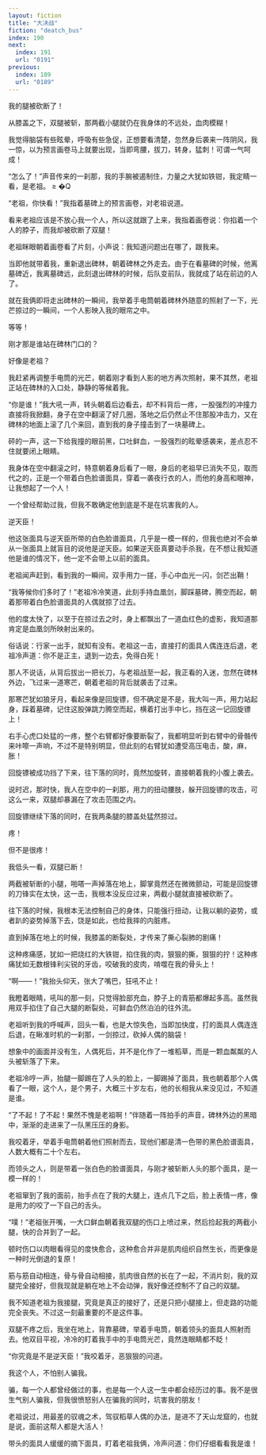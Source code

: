 ```yaml
---
layout: fiction
title: "大决战"
fiction: "deatch_bus"
index: 190
next:
  index: 191
  url: "0191"
previous:
  index: 189
  url: "0189"
---
```

我的腿被砍断了！

从膝盖之下，双腿被斩，那两截小腿就仍在我身体的不远处，血肉模糊！

我觉得脑袋有些眩晕，呼吸有些急促，正想要看清楚，忽然身后袭来一阵阴风，我一惊，以为预言画卷马上就要出现，当即弯腰，拔刀，转身，猛刺！可谓一气呵成！

“怎么了！”声音传来的一刹那，我的手腕被遏制住，力量之大犹如铁钳，我定睛一看，是老祖。 ≥  �Q

“老祖，你快看！”我指着墓碑上的预言画卷，对老祖说道。

看来老祖应该是不放心我一个人，所以这就跟了上来，我指着画卷说：你掐着一个人的脖子，而我却被砍断了双腿！

老祖眯眼朝着画卷看了片刻，小声说：我知道问题出在哪了，跟我来。

当即他就带着我，重新退出碑林，朝着碑林之外走去。由于在看墓碑的时候，他离墓碑近，我离墓碑远，此刻退出碑林的时候，后队变前队，我就成了站在前边的人了。

就在我俩即将走出碑林的一瞬间，我举着手电筒朝着碑林外随意的照射了一下，光芒掠过的一瞬间，一个人影映入我的眼帘之中。

等等！

刚才那是谁站在碑林门口的？

好像是老祖？

我赶紧再调整手电筒的光芒，朝着刚才看到人影的地方再次照射，果不其然，老祖正站在碑林的入口处，静静的等候着我。

“你是谁！”我大吼一声，转头朝着后边看去，却不料背后一疼，一股强烈的冲撞力直接将我掀翻，身子在空中翻滚了好几圈，落地之后仍然止不住那股冲击力，又在碑林的地面上滚了几个来回，直到我的身子撞击到了一块墓碑上。

砰的一声，这一下给我撞的眼前黑，口吐鲜血，一股强烈的眩晕感袭来，差点忍不住就要闭上眼睛。

我身体在空中翻滚之时，特意朝着身后看了一眼，身后的老祖早已消失不见，取而代之的，正是一个带着白色脸谱面具，穿着一袭夜行衣的人，而他的身高和眼神，让我想起了一个人！

一个曾经帮助过我，但我不敢确定他到底是不是在坑害我的人。

逆天臣！

他这张面具与逆天臣所带的白色脸谱面具，几乎是一模一样的，但我也绝对不会单从一张面具上就盲目的说他是逆天臣。如果逆天臣真要动手杀我，在不想让我知道他是谁的情况下，他一定不会带上以前的面具。

老祖闻声赶到，看到我的一瞬间，双手用力一搓，手心中血光一闪，剑芒出鞘！

“我等候你们多时了！”老祖冷冷笑道，此刻手持血凰剑，脚踩墓碑，腾空而起，朝着那带着白色脸谱面具的人偶就掠了过去。

他的度太快了，以至于在掠过去之时，身上都飘出了一道血红色的虚影，我知道那肯定是血凰剑所映射出来的。

俗话说：行家一出手，就知有没有。老祖这一击，直接打的面具人偶连连后退，老祖冷声道：你不是正主，退到一边去，免得白死！

那人不说话，从背后拔出一把长刀，与老祖战至一起，我正看的入迷，忽然在碑林外边，飞过来一道寒芒，朝着老祖的背后就袭击了过来。

那寒芒犹如狼牙月，看起来像是回旋镖，但不确定是不是，我大叫一声，用力站起身，踩着墓碑，记住这股弹跳力腾空而起，横着打出手中匕，挡在这一记回旋镖上！

右手心虎口处猛的一疼，整个右臂都好像要断裂了，我都明显听到右臂中的骨骼传来咔嚓一声响，不过不是特别明显，但此刻的右臂犹如遭受高压电击，酸，麻，胀！

回旋镖被成功挡了下来，往下落的同时，竟然加旋转，直接朝着我的小腹上袭去。

说时迟，那时快，我人在空中的一刹那，用力的扭动腰肢，躲开回旋镖的攻击，可这么一来，双腿却暴漏在了攻击范围之内。

回旋镖继续下落的同时，在我两条腿的膝盖处猛然掠过。

疼！

但不是很疼！

我低头一看，双腿已断！

两截被斩断的小腿，啪嗒一声掉落在地上，脚掌竟然还在微微颤动，可能是回旋镖的刀锋实在太快，这一击，我根本没反应过来，两截小腿就直接被砍断了。

往下落的时候，我根本无法控制自己的身体，只能强行扭动，让我以躺的姿势，或者趴的姿势掉落下去，饶是如此，也给我摔的内脏疼。

直到掉落在地上的时候，我膝盖的断裂处，才传来了撕心裂肺的剧痛！

这种疼痛感，犹如一把烧红的大铁钳，掐住我的肉，狠狠的撕，狠狠的拧！这种疼痛犹如无数根锋利尖锐的牙齿，咬破我的皮肉，啃噬在我的骨头上！

“啊――！”我抬头仰天，张大了嘴巴，狂吼不止！

我瞪着眼睛，吼叫的那一刻，只觉得脸部充血，脖子上的青筋都爆起多高。虽然我用双手掐住了自己大腿的断裂处，可鲜血仍然泊泊的往外流。

老祖听到我的呼喊声，回头一看，也是大惊失色，当即加快度，打的面具人偶连连后退，在瞅准时机的一刹那，一剑掠过，砍掉人偶的脑袋！

想象中的画面并没有生，人偶死后，并不是化作了一堆稻草，而是一颗血粼粼的人头被斩落了下来。

老祖冷哼一声，抬腿一脚踢在了人头的脸上，一脚踢掉了面具，我也朝着那个人偶看了一眼，这个人，是个男子，大概三十岁左右，他的长相我从来没见过，不知道是谁。

“了不起！了不起！果然不愧是老祖啊！”伴随着一阵拍手的声音，碑林外边的黑暗中，渐渐的走进来了一队黑压压的身影。

我咬着牙，举着手电筒朝着他们照射而去，现他们都是清一色带的黑色脸谱面具，人数大概有二十个左右。

而领头之人，则是带着一张白色的脸谱面具，与刚才被斩断人头的那个面具，是一模一样的！

老祖窜到了我的面前，抬手点在了我的大腿上，连点几下之后，脸上表情一疼，像是用力的咬了一下自己的舌头。

“噗！”老祖张开嘴，一大口鲜血朝着我双腿的伤口上喷过来，然后捡起我的两截小腿，快的合并到了一起。

顿时伤口以肉眼看得见的度快愈合，这种愈合并非是肌肉组织自然生长，而更像是一种时光倒退的复原！

筋与筋自动相连，骨与骨自动相接，肌肉很自然的长在了一起，不消片刻，我的双腿完全接好，但我现就是躺在地上不会动弹，我好像还控制不了自己的双腿。

我不知道老祖为我接腿，究竟是真正的接好了，还是只把小腿接上，但走路的功能完全丧失。不过这一刻最重要的不是这件事。

双腿不疼之后，我坐在地上，背靠墓碑，举着手电筒，朝着领头的面具人照射而去。他双目平视，冷冷的盯着我手中的手电筒光芒，竟然连眼睛都不眨！

“你究竟是不是逆天臣！”我咬着牙，恶狠狠的问道。

我这个人，不怕别人骗我。

骗，每一个人都曾经做过的事，也是每一个人这一生中都会经历过的事。我不是很生气别人骗我，但我很愤怒别人在骗我的同时，坑害我的朋友！

老祖说过，用最差的驭魂之术，驾驭稻草人偶的办法，是进不了天山龙窟的，也就是说，面前这帮人都是大活人！

带头的面具人缓缓的摘下面具，盯着老祖我俩，冷声问道：你们仔细看看我是谁！